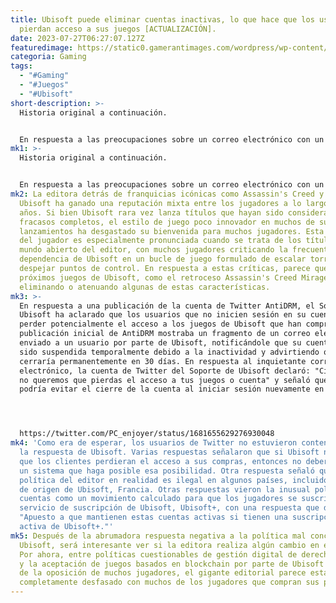 ```yaml
---
title: Ubisoft puede eliminar cuentas inactivas, lo que hace que los usuarios
  pierdan acceso a sus juegos [ACTUALIZACIÓN].
date: 2023-07-27T06:27:07.127Z
featuredimage: https://static0.gamerantimages.com/wordpress/wp-content/uploads/2023/07/ubisoft-logo-from-corporate-press-kit.jpg?q=50&fit=contain&w=1140&h=&dpr=1.5
categoria: Gaming
tags:
  - "#Gaming"
  - "#Juegos"
  - "#Ubisoft"
short-description: >-
  Historia original a continuación.


  En respuesta a las preocupaciones sobre un correo electrónico con un tono ominoso, Ubisoft ha aclarado que los jugadores que no inicien sesión regularmente en su cuenta de Ubisoft corren el riesgo de perder su cuenta y todos los juegos que han comprado. Para los jugadores que estaban considerando adquirir algunos de los 8 juegos que Ubisoft tiene planeados para el próximo año, esta audaz decisión en contra del consumidor podría llevarlos a reconsiderar su elección.
mk1: >-
  Historia original a continuación.


  En respuesta a las preocupaciones sobre un correo electrónico con un tono ominoso, Ubisoft ha aclarado que los jugadores que no inicien sesión regularmente en su cuenta de Ubisoft corren el riesgo de perder su cuenta y todos los juegos que han comprado. Para los jugadores que estaban considerando adquirir algunos de los 8 juegos que Ubisoft tiene planeados para el próximo año, esta audaz decisión en contra del consumidor podría llevarlos a reconsiderar su elección.
mk2: La editora detrás de franquicias icónicas como Assassin's Creed y Far Cry,
  Ubisoft ha ganado una reputación mixta entre los jugadores a lo largo de los
  años. Si bien Ubisoft rara vez lanza títulos que hayan sido considerados como
  fracasos completos, el estilo de juego poco innovador en muchos de sus
  lanzamientos ha desgastado su bienvenida para muchos jugadores. Esta fatiga
  del jugador es especialmente pronunciada cuando se trata de los títulos de
  mundo abierto del editor, con muchos jugadores criticando la frecuente
  dependencia de Ubisoft en un bucle de juego formulado de escalar torres y
  despejar puntos de control. En respuesta a estas críticas, parece que los
  próximos juegos de Ubisoft, como el retroceso Assassin's Creed Mirage, están
  eliminando o atenuando algunas de estas características.
mk3: >-
  En respuesta a una publicación de la cuenta de Twitter AntiDRM, el Soporte de
  Ubisoft ha aclarado que los usuarios que no inicien sesión en su cuenta pueden
  perder potencialmente el acceso a los juegos de Ubisoft que han comprado. La
  publicación inicial de AntiDRM mostraba un fragmento de un correo electrónico
  enviado a un usuario por parte de Ubisoft, notificándole que su cuenta había
  sido suspendida temporalmente debido a la inactividad y advirtiendo que se
  cerraría permanentemente en 30 días. En respuesta al inquietante correo
  electrónico, la cuenta de Twitter del Soporte de Ubisoft declaró: "Ciertamente
  no queremos que pierdas el acceso a tus juegos o cuenta" y señaló que se
  podría evitar el cierre de la cuenta al iniciar sesión nuevamente en la misma.




  https://twitter.com/PC_enjoyer/status/1681655629276930048
mk4: 'Como era de esperar, los usuarios de Twitter no estuvieron contentos con
  la respuesta de Ubisoft. Varias respuestas señalaron que si Ubisoft no quería
  que los clientes perdieran el acceso a sus compras, entonces no debería tener
  un sistema que haga posible esa posibilidad. Otra respuesta señaló que la
  política del editor en realidad es ilegal en algunos países, incluido el país
  de origen de Ubisoft, Francia. Otras respuestas vieron la inusual política de
  cuentas como un movimiento calculado para que los jugadores se suscriban al
  servicio de suscripción de Ubisoft, Ubisoft+, con una respuesta que decía:
  "Apuesto a que mantienen estas cuentas activas si tienen una suscripción
  activa de Ubisoft+."'
mk5: Después de la abrumadora respuesta negativa a la política mal concebida de
  Ubisoft, será interesante ver si la editora realiza algún cambio en el futuro.
  Por ahora, entre políticas cuestionables de gestión digital de derechos (DRM)
  y la aceptación de juegos basados en blockchain por parte de Ubisoft a pesar
  de la oposición de muchos jugadores, el gigante editorial parece estar
  completamente desfasado con muchos de los jugadores que compran sus productos.
---
```

